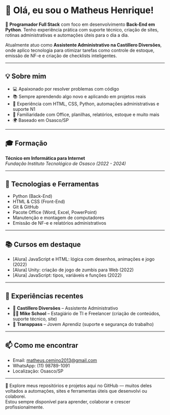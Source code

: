 # 👋 Olá, eu sou o Matheus Henrique!

🎯 **Programador Full Stack** com foco em desenvolvimento **Back-End em Python**. Tenho experiência prática com suporte técnico, criação de sites, rotinas administrativas e automações úteis para o dia a dia.

Atualmente atuo como **Assistente Administrativo na Castillero Diversões**, onde aplico tecnologia para otimizar tarefas como controle de estoque, emissão de NF-e e criação de checklists inteligentes.

---

## 💡 Sobre mim

- 💻 Apaixonado por resolver problemas com código
- 📚 Sempre aprendendo algo novo e aplicando em projetos reais
- 🔧 Experiência com HTML, CSS, Python, automações administrativas e suporte N1
- 🧰 Familiaridade com Office, planilhas, relatórios, estoque e muito mais
- 🌍 Baseado em Osasco/SP

---

## 🎓 Formação
**Técnico em Informática para Internet**  
_Fundação Instituto Tecnológico de Osasco (2022 - 2024)_

---

## 🔧 Tecnologias e Ferramentas
- Python (Back-End)
- HTML & CSS (Front-End)
- Git & GitHub
- Pacote Office (Word, Excel, PowerPoint)
- Manutenção e montagem de computadores
- Emissão de NF-e e relatórios administrativos

---

## 📚 Cursos em destaque
- [Alura] JavaScript e HTML: lógica com desenhos, animações e jogo (2022)  
- [Alura] Unity: criação de jogo de zumbis para Web (2022)  
- [Alura] JavaScript: tipos, variáveis e funções (2022)  

---

## 🧠 Experiências recentes
- 💼 **Castillero Diversões** – Assistente Administrativo  
- 🧑‍💻 **Mike School** – Estagiário de TI e Freelancer (criação de conteúdos, suporte técnico, site)  
- 🏢 **Transppass** – Jovem Aprendiz (suporte e segurança do trabalho)

---

## 📫 Como me encontrar
- Email: [matheus.cemino2013@gmail.com](mailto:matheus.cemino2013@gmail.com)  
- WhatsApp: (11) 98789-1091  
- Localização: Osasco/SP

---

🚀 Explore meus repositórios e projetos aqui no GitHub — muitos deles voltados a automações, sites e ferramentas úteis que desenvolvi ou colaborei.  
Estou sempre disponível para aprender, colaborar e crescer profissionalmente.
